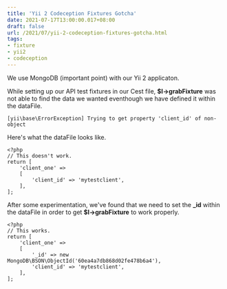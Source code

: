 ```yaml
---
title: 'Yii 2 Codeception Fixtures Gotcha'
date: 2021-07-17T13:00:00.017+08:00
draft: false
url: /2021/07/yii-2-codeception-fixtures-gotcha.html
tags:
- fixture
- yii2
- codeception
---
```


We use MongoDB (important point) with our Yii 2 applicaton.

While setting up our API test fixtures in our Cest file, **$I->grabFixture** was not able to find the data we wanted eventhough we have defined it within the dataFile.

```
[yii\base\ErrorException] Trying to get property 'client_id' of non-object
```

Here's what the dataFile looks like.

```
<?php
// This doesn't work.
return [
    'client_one' =>
    [
        'client_id' => 'mytestclient',
    ],
];
```

After some experimentation, we've found that we need to set the **\_id** within the dataFile in order to get **$I->grabFixture** to work properly.

```
<?php
// This works.
return [
    'client_one' =>
    [
        '_id' => new MongoDB\BSON\ObjectId('60ea4a7db868d02fe478b6a4'),
        'client_id' => 'mytestclient',
    ],
];
```
